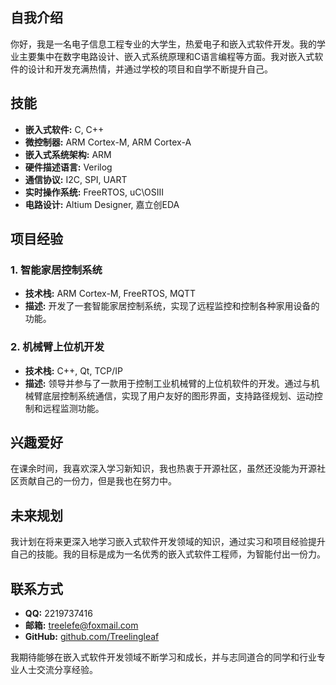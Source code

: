 



## 自我介绍
你好，我是一名电子信息工程专业的大学生，热爱电子和嵌入式软件开发。我的学业主要集中在数字电路设计、嵌入式系统原理和C语言编程等方面。我对嵌入式软件的设计和开发充满热情，并通过学校的项目和自学不断提升自己。

## 技能
- **嵌入式软件:** C, C++
- **微控制器:** ARM Cortex-M, ARM Cortex-A
- **嵌入式系统架构:** ARM
- **硬件描述语言:** Verilog
- **通信协议:** I2C, SPI, UART
- **实时操作系统:** FreeRTOS, uC\OSIII
- **电路设计:** Altium Designer, 嘉立创EDA

## 项目经验
### 1. 智能家居控制系统
- **技术栈:** ARM Cortex-M, FreeRTOS, MQTT
- **描述:** 开发了一套智能家居控制系统，实现了远程监控和控制各种家用设备的功能。

### 2. 机械臂上位机开发
- **技术栈:** C++, Qt, TCP/IP
- **描述:** 领导并参与了一款用于控制工业机械臂的上位机软件的开发。通过与机械臂底层控制系统通信，实现了用户友好的图形界面，支持路径规划、运动控制和远程监测功能。


## 兴趣爱好
在课余时间，我喜欢深入学习新知识，我也热衷于开源社区，虽然还没能为开源社区贡献自己的一份力，但是我也在努力中。

## 未来规划
我计划在将来更深入地学习嵌入式软件开发领域的知识，通过实习和项目经验提升自己的技能。我的目标是成为一名优秀的嵌入式软件工程师，为智能付出一份力。

## 联系方式
- **QQ:** 2219737416
- **邮箱:** treelefe@foxmail.com
- **GitHub:** [github.com/Treelingleaf](https://github.com/Treelingleaf)


我期待能够在嵌入式软件开发领域不断学习和成长，并与志同道合的同学和行业专业人士交流分享经验。
